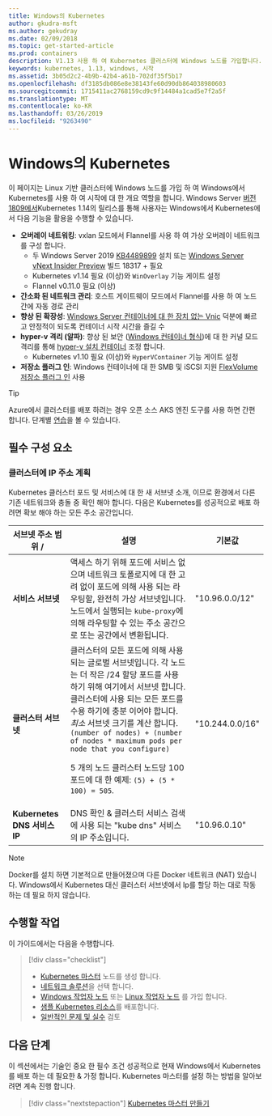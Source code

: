 ```yaml
---
title: Windows의 Kubernetes
author: gkudra-msft
ms.author: gekudray
ms.date: 02/09/2018
ms.topic: get-started-article
ms.prod: containers
description: V1.13 사용 하 여 Kubernetes 클러스터에 Windows 노드를 가입합니다.
keywords: kubernetes, 1.13, windows, 시작
ms.assetid: 3b05d2c2-4b9b-42b4-a61b-702df35f5b17
ms.openlocfilehash: df3185db086e8e38143fe60d90db864038980603
ms.sourcegitcommit: 1715411ac2768159cd9c9f14484a1cad5e7f2a5f
ms.translationtype: MT
ms.contentlocale: ko-KR
ms.lasthandoff: 03/26/2019
ms.locfileid: "9263490"
---
```

# <a name="kubernetes-on-windows"></a>Windows의 Kubernetes #
이 페이지는 Linux 기반 클러스터에 Windows 노드를 가입 하 여 Windows에서 Kubernetes를 사용 하 여 시작에 대 한 개요 역할을 합니다. Windows Server [버전 1809에서](https://docs.microsoft.com/en-us/windows-server/get-started/whats-new-in-windows-server-1809#container-networking-with-kubernetes)Kubernetes 1.14의 릴리스를 통해 사용자는 Windows에서 Kubernetes에서 다음 기능을 활용을 수행할 수 있습니다.

  - **오버레이 네트워킹**: vxlan 모드에서 Flannel를 사용 하 여 가상 오버레이 네트워크를 구성 합니다.
    - 두 Windows Server 2019 [KB4489899](https://support.microsoft.com/en-us/help/4489899) 설치 또는 [Windows Server vNext Insider Preview](https://blogs.windows.com/windowsexperience/tag/windows-insider-program/) 빌드 18317 + 필요
    - Kubernetes v1.14 필요 (이상)와 `WinOverlay` 기능 게이트 설정
    - Flannel v0.11.0 필요 (이상)
  - **간소화 된 네트워크 관리**: 호스트 게이트웨이 모드에서 Flannel를 사용 하 여 노드 간에 자동 경로 관리
  - **향상 된 확장성**: [Windows Server 컨테이너에 대 한 장치 없는 Vnic](https://blogs.technet.microsoft.com/networking/2018/04/27/network-start-up-and-performance-improvements-in-windows-10-spring-creators-update-and-windows-server-version-1803/) 덕분에 빠르고 안정적이 되도록 컨테이너 시작 시간을 즐길 수
  - **hyper-v 격리 (알파)**: 향상 된 보안 ([Windows 컨테이너 형식](https://docs.microsoft.com/en-us/virtualization/windowscontainers/about/#windows-container-types))에 대 한 커널 모드 격리를 통해 [hyper-v 설치 컨테이너](https://kubernetes.io/docs/getting-started-guides/windows/#hyper-v-containers) 조정 합니다.
    - Kubernetes v1.10 필요 (이상)와 `HyperVContainer` 기능 게이트 설정
  - **저장소 플러그 인**: Windows 컨테이너에 대 한 SMB 및 iSCSI 지원 [FlexVolume 저장소 플러그 인](https://github.com/Microsoft/K8s-Storage-Plugins) 사용

> [!TIP] 
> Azure에서 클러스터를 배포 하려는 경우 오픈 소스 AKS 엔진 도구를 사용 하면 간편 합니다. 단계별 [연습](https://github.com/Azure/aks-engine/blob/master/docs/topics/windows.md)을 볼 수 있습니다.

## <a name="prerequisites"></a>필수 구성 요소 ##

### <a name="plan-ip-addressing-for-your-cluster"></a>클러스터에 IP 주소 계획 ###
<a name="definitions"></a>Kubernetes 클러스터 포드 및 서비스에 대 한 새 서브넷 소개, 이므로 환경에서 다른 기존 네트워크와 충돌 중 확인 해야 합니다. 다음은 Kubernetes를 성공적으로 배포 하려면 확보 해야 하는 모든 주소 공간입니다.

| 서브넷 주소 범위 / | 설명 | 기본값 |
| --------- | ------------- | ------------- |
| <a name="service-subnet-def"></a>**서비스 서브넷** | 액세스 하기 위해 포드에 서비스 없으며 네트워크 토폴로지에 대 한 고려 없이 포드에 의해 사용 되는 라우팅할, 완전히 가상 서브넷입니다. 노드에서 실행되는 `kube-proxy`에 의해 라우팅할 수 있는 주소 공간으로 또는 공간에서 변환됩니다. | "10.96.0.0/12" |
| <a name="cluster-subnet-def"></a>**클러스터 서브넷** |  클러스터의 모든 포드에 의해 사용 되는 글로벌 서브넷입니다. 각 노드는 더 작은 /24 할당 포드를 사용 하기 위해 여기에서 서브넷 합니다. 클러스터에 사용 되는 모든 포드를 수용 하기에 충분 이어야 합니다. *최소* 서브넷 크기를 계산 합니다. `(number of nodes) + (number of nodes * maximum pods per node that you configure)` <p/>5 개의 노드 클러스터 노드당 100 포드에 대 한 예제: `(5) + (5 *  100) = 505`.  | "10.244.0.0/16" |
| **Kubernetes DNS 서비스 IP** | DNS 확인 & 클러스터 서비스 검색에 사용 되는 "kube dns" 서비스의 IP 주소입니다. | "10.96.0.10" |
> [!NOTE]
> Docker를 설치 하면 기본적으로 만들어졌으며 다른 Docker 네트워크 (NAT) 있습니다. Windows에서 Kubernetes 대신 클러스터 서브넷에서 Ip를 할당 하는 대로 작동 하는 데 필요 하지 않습니다.



## <a name="what-you-will-accomplish"></a>수행할 작업 ##

이 가이드에서는 다음을 수행합니다.

> [!div class="checklist"]
> * [Kubernetes 마스터](./creating-a-linux-master.md) 노드를 생성 합니다.  
> * [네트워크 솔루션](./network-topologies.md)을 선택 합니다.  
> * [Windows 작업자 노드](./joining-windows-workers.md) 또는 [Linux 작업자 노드](./joining-linux-workers.md) 를 가입 합니다.  
> * [샘플 Kubernetes 리소스](./deploying-resources.md)를 배포합니다.  
> * [일반적인 문제 및 실수](./common-problems.md) 검토

## <a name="next-steps"></a>다음 단계 ##
이 섹션에서는 기술인 중요 한 필수 조건 성공적으로 현재 Windows에서 Kubernetes를 배포 하는 데 필요한 & 가정 합니다. Kubernetes 마스터를 설정 하는 방법을 알아보려면 계속 진행 합니다.

> [!div class="nextstepaction"]
> [Kubernetes 마스터 만들기](./creating-a-linux-master.md)